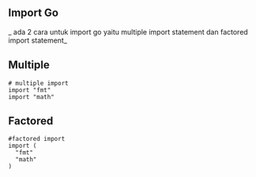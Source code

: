 ## Import Go 
_ ada 2 cara untuk import go yaitu multiple import statement dan factored import
statement_

## Multiple
```
# multiple import
import "fmt"
import "math"

```

## Factored
```
#factored import
import (
  "fmt"
  "math"
)

```
